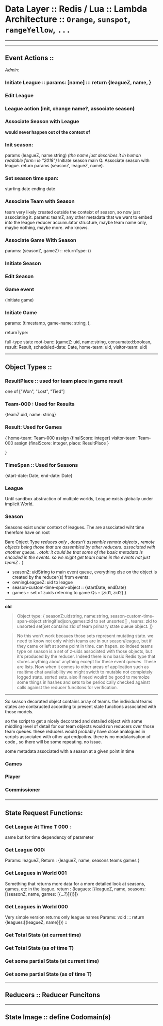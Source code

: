 






# Data Layer :: Redis / Lua :: Lambda Architecture :: `Orange`, `sunspot`, `rangeYellow`, `...`
---------------------------------------------------------------------------------------------



------------------------------------------------------------------------------------

## Event Actions ::

_Admin:_
### Initiate League  :: params: [name]   ::: return {leagueZ, name, }
### Edit League
### League action (init, change name?, associate season)

### Associate Season with League
**would never happen out of the context of**
### Init season:
params (leagueZ, name:string)  _(the name just describes it in human readable form:: ie "2018")_
Initiate season main Q. Associate season with league.
return params (seasonZ, leagueZ, name).

### Set season time span:
starting date
ending date

### Associate Team with Season
team very likely created outside the conteixt of season, so now just associating it.
params: teamZ, any other metadata that we want to embed into the league reducer accumulator structure, maybe team name only, maybe nothing, maybe more.  who knows.

### Associate Game With Season
params: (seasonZ, gameZ)  :: returnType: ()

### Initiate Season

### Edit Season

### Game event
(initiate game)

### Initiate Game
params:  (timestamp, game-name: string, ),  

returnType:

full-type state root-bare: (gameZ: uid, name:string, consumated:boolean, result: Result, scheduled-date: Date, home-team: uid, visitor-team: uid)




-------------------------------------------------------------------------


## Object Types ::

### ResultPlace :: used for team place in game result
one of ["Won", "Lost", "Tied"]

### Team-000 : Used for Results
{teamZ:uid, name: string}
### Result:  Used for Games
{
    home-team: Team-000 assign {finalScore: integer}
    visitor-team: Team-000 assign {finalScore: integer, place: ResultPlace }

}

### TimeSpan :: Used for Seasons
{start-date: Date, end-date: Date}


### League
Until sandbox abstraction of multiple worlds, League exists globally under implicit World.

### Season
Seasons exist under context of leagues. The are associated wiht time therefore have on root

Bare Object Type
_reduces only , doesn't assemble remote objects , remote objects being those that are assembled by other reducers. associated with another queue. ._
_otoh: it could be that some of the basic metadata is encoded in the events.  so we might get team name in the events not just teamZ ._
{
- seasonZ: uidString to main event queue, everything else on the object is created by the reducer(s) from events:
- owningLeagueZ: uid to league
- season-custom-time-span-object ::  {startDate, endDate}
- games :: set of zuids referring to game Qs :: [zid1, zid2]
}


-------------------------------------------------------------------------

**old**
>Object type: { seasonZ:uidstring, name:string, season-custom-time-span-object:stringifiedjson,games:zId to set unsorted[] , teams: zId to unsorted set[set contains zId of team primary state queue object. ]}

>No this won't work becaues those sets represent mutating state.  we need to know not only which teams are in our season/league, but if they came or left at some point in time.  can hapen.  so indeed teams type on season is a set of z-uids associated with those objects, but it's produced by the reducer.  Indeed there is no basic Redis type that stores anything about anything except for these event queues. These are lists.  Now when it comes to other areas of application such as realtime chat availability we might swicth to mutable not completely logged state.  sorted sets.  also if need woulrd be good to memoize some things in hashes and sets to be periodically checked against calls against the reducer funcitons for verification.

-----------------------------------------------------------------------------------------------


So season decorated object contains array of teams.  the individual teams states are contsructed according to present state functions associated with those models.

so the script to get a nicely decorated and detailed object with some middling level of detail for our team objects would run reducers over those team queues.  these reducers would probably have close analogues in scripts associated with other api endpoitns.  there is no modularisation of code , so there will be some repeating.  no issue.

some metadata associated with a season at a given point in time

### Games

### Player

### Commissioner

###


-----------------------------------------------------------------------------


## State Request Functions:


### Get League At Time T 000 :
same but for time dependency of parameter

### Get League 000:

Params: leagueZ,  Return :
{leagueZ, name,
seasons
teams
games
}

### Get Leagues in World 001
Something that returns more data for a more detailed look at seasons, games, etc in the league.
return : {leagues: [{leagueZ, name, seasons: [{seasonZ, name, games: [{...?}]}]}]}
### Get Leagues in World 000
Very simple version returns only league names
Params: void ::: return {leagues:[{leagueZ, name}]})   ::

### Get Total State (at current time)

### Get Total State (as of time T)

### Get some partial State (at current time)



### Get some partial State (as of time T)






____________________________________________________________________
## Reducers :: Reducer Funcitons





-----------------------------------------------------------------------------

## State Image :: define Codomain(s)

###
